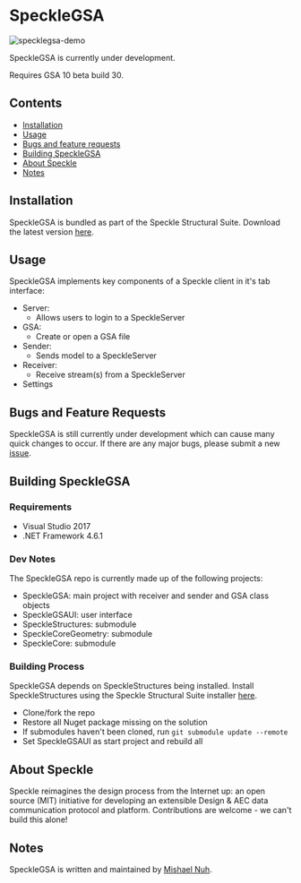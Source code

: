 # SpeckleGSA
![specklegsa-demo](https://gitlab.arup.com/tor_digital/SpeckleGSA/raw/3bbd7b153b3754226fcb0277c5b77788903b0be4/readme/demo.gif)

SpeckleGSA is currently under development.

Requires GSA 10 beta build 30.

## Contents

- [Installation](#installation)
- [Usage](#usage)
- [Bugs and feature requests](#bugs-and-feature-requests)
- [Building SpeckleGSA](#building-specklegsa)
- [About Speckle](#about-speckle)
- [Notes](#notes)

## Installation

SpeckleGSA is bundled as part of the Speckle Structural Suite. Download the latest version [here](https://gitlab.arup.com/tor_digital/specklestructuralsuite-installer/-/jobs/artifacts/master/raw/SpeckleStructuralSuite.exe?job=build).

## Usage
SpeckleGSA implements key components of a Speckle client in it's tab interface:
- Server:
    - Allows users to login to a SpeckleServer
- GSA:
    - Create or open a GSA file
- Sender:
    - Sends model to a SpeckleServer
- Receiver:
    - Receive stream(s) from a SpeckleServer
- Settings

## Bugs and Feature Requests

SpeckleGSA is still currently under development which can cause many quick changes to occur. If there are any major bugs, please submit a new [issue](https://gitlab.arup.com/tor_digital/SpeckleGSA/issues).

## Building SpeckleGSA

### Requirements

- Visual Studio 2017
- .NET Framework 4.6.1

### Dev Notes

The SpeckleGSA repo is currently made up of the following projects:
- SpeckleGSA: main project with receiver and sender and GSA class objects
- SpeckleGSAUI: user interface
- SpeckleStructures: submodule
- SpeckleCoreGeometry: submodule
- SpeckleCore: submodule

### Building Process

SpeckleGSA depends on SpeckleStructures being installed. Install SpeckleStructures using the Speckle Structural Suite installer [here](https://gitlab.arup.com/tor_digital/specklestructuralsuite-installer/-/jobs/artifacts/master/raw/SpeckleStructuralSuite.exe?job=build).

- Clone/fork the repo
- Restore all Nuget package missing on the solution
- If submodules haven't been cloned, run `git submodule update --remote`
- Set SpeckleGSAUI as start project and rebuild all

## About Speckle

Speckle reimagines the design process from the Internet up: an open source (MIT) initiative for developing an extensible Design & AEC data communication protocol and platform. Contributions are welcome - we can't build this alone!

## Notes

SpeckleGSA is written and maintained by [Mishael Nuh](https://gitlab.arup.com/Mishael.Nuh).